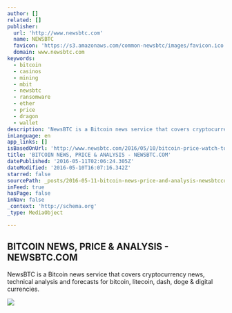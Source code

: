 ```yaml
---
author: []
related: []
publisher:
  url: 'http://www.newsbtc.com'
  name: NEWSBTC
  favicon: 'https://s3.amazonaws.com/common-newsbtc/images/favicon.ico'
  domain: www.newsbtc.com
keywords:
  - bitcoin
  - casinos
  - mining
  - mbit
  - newsbtc
  - ransomware
  - ether
  - price
  - dragon
  - wallet
description: 'NewsBTC is a Bitcoin news service that covers cryptocurrency news, technical analysis and forecasts for bitcoin, litecoin, dash, doge & digital currencies.'
inLanguage: en
app_links: []
isBasedOnUrl: 'http://www.newsbtc.com/2016/05/10/bitcoin-price-watch-tonights-trades-focus/'
title: 'BITCOIN NEWS, PRICE & ANALYSIS - NEWSBTC.COM'
datePublished: '2016-05-11T02:06:24.305Z'
dateModified: '2016-05-10T16:07:16.342Z'
starred: false
sourcePath: _posts/2016-05-11-bitcoin-news-price-and-analysis-newsbtccom.md
inFeed: true
hasPage: false
inNav: false
_context: 'http://schema.org'
_type: MediaObject

---
```

<article style=""><h1>BITCOIN NEWS, PRICE &amp; ANALYSIS - NEWSBTC.COM</h1><p>NewsBTC is a Bitcoin news service that covers cryptocurrency news, technical analysis and forecasts for bitcoin, litecoin, dash, doge &amp; digital currencies.</p><img src="http://s3.amazonaws.com/main-newsbtc-images/2016/01/20120114/NEWSBTC-Logo-Left-Var1-1.2-By-Mohsin-20-Dec-2016-01-01-01.png" /></article>